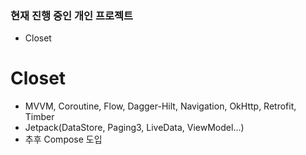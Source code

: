### 현재 진행 중인 개인 프로젝트
- Closet

# Closet
- MVVM, Coroutine, Flow, Dagger-Hilt, Navigation, OkHttp, Retrofit, Timber
- Jetpack(DataStore, Paging3, LiveData, ViewModel...)
- 추후 Compose 도입

<!--
**takedawon/takedawon** is a ✨ _special_ ✨ repository because its `README.md` (this file) appears on your GitHub profile.

Here are some ideas to get you started:

- 🔭 I’m currently working on ...
- 🌱 I’m currently learning ...
- 👯 I’m looking to collaborate on ...
- 🤔 I’m looking for help with ...
- 💬 Ask me about ...
- 📫 How to reach me: ...
- 😄 Pronouns: ...
- ⚡ Fun fact: ...
-->
